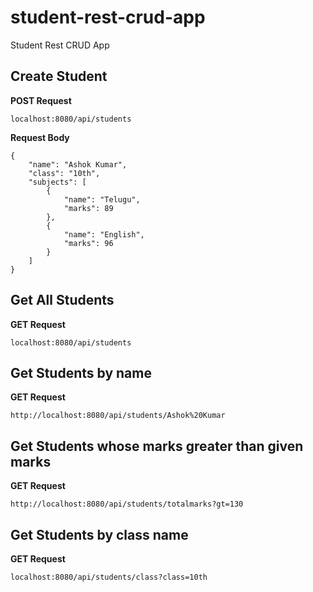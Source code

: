 # student-rest-crud-app
Student Rest CRUD App
## Create Student
**POST Request**
```
localhost:8080/api/students
```
**Request Body**
```
{
    "name": "Ashok Kumar",
    "class": "10th",
    "subjects": [
        {
            "name": "Telugu",
            "marks": 89
        },
        {
            "name": "English",
            "marks": 96
        }
    ]
}
```

## Get All Students
**GET Request**
```
localhost:8080/api/students
```

## Get Students by name
**GET Request**
```
http://localhost:8080/api/students/Ashok%20Kumar
```
## Get Students whose marks greater than given marks
**GET Request**
```
http://localhost:8080/api/students/totalmarks?gt=130
```
## Get Students by class name
**GET Request**
```
localhost:8080/api/students/class?class=10th
```
